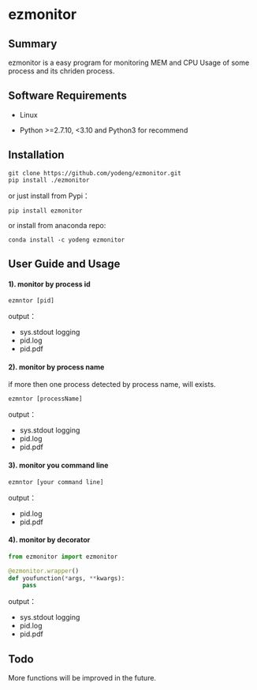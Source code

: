 # ezmonitor

## Summary

ezmonitor is a easy program for monitoring MEM and CPU Usage of some process and its chriden process.

## Software Requirements

+ Linux

+ Python >=2.7.10, <3.10  and  Python3 for recommend

## Installation

```
git clone https://github.com/yodeng/ezmonitor.git
pip install ./ezmonitor
```

or just install from Pypi：

```
pip install ezmonitor
```

or install from anaconda repo:

```
conda install -c yodeng ezmonitor
```

## User Guide and Usage

#### 1).  monitor by process id

```
ezmntor [pid]
```

output：

+ sys.stdout logging
+ pid.log 
+ pid.pdf

#### 2). monitor by process name

if more then one process detected by process name, will exists.

```
ezmntor [processName]
```

output：

+ sys.stdout logging
+ pid.log 
+ pid.pdf

#### 3). monitor you command line

```
ezmntor [your command line]
```

output：

+ pid.log 
+ pid.pdf

#### 4). monitor by decorator

```python
from ezmonitor import ezmonitor

@ezmonitor.wrapper()
def youfunction(*args, **kwargs):
	pass
```

output：

+ sys.stdout logging
+ pid.log 
+ pid.pdf


## Todo

More functions will be improved in the future.

